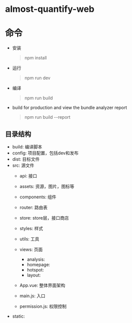 # almost-quantify-web

# 命令

- 安装
    > npm install
- 运行
    > npm run dev
- 编译
    > npm run build

- build for production and view the bundle analyzer report
    > npm run build --report

## 目录结构
- build: 编译脚本
- config: 项目配置，包括dev和发布
- dist: 目标文件
- src: 源文件
  - api: 接口
  - assets: 资源，图片，图标等
  - components: 组件
  - router: 路由表
  - store: store层，接口商店
  - styles: 样式
  - utils: 工具
  - views: 页面
    - analysis:
    - homepage:
    - hotspot:
    - layout:
    
  - App.vue: 整体界面架构
  - main.js: 入口
  - permission.js: 权限控制
- static:
